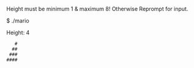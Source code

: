 Height must be minimum 1 & maximum 8! Otherwise Reprompt for input.

$ ./mario

Height: 4

       #
      ##
     ###
    ####
